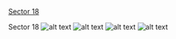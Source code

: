 [Sector 18](#sector18)

<a name = "sector18"></a>
Sector 18
![alt text](/images/HAT-P-47_Sector_18/HAT-P-47_Sector_18_a_TimeSeries.png)
![alt text](/images/HAT-P-47_Sector_18/HAT-P-47_Sector_18_b_FoldedLightCurve.png)
![alt text](/images/HAT-P-47_Sector_18/HAT-P-47_Sector_18_b_IndividualTransitsWithFit.png)
![alt text](/images/HAT-P-47_Sector_18/HAT-P-47_Sector_18_c_TimingResiduals.png)

